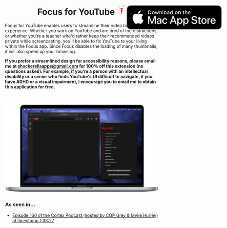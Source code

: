 <h1 align="center">
  <span align="center">
    Focus for YouTube <img src="Resources/icon.png" alt="logo" width="32" height="32">
  </span>
  <a href="https://apps.apple.com/us/app/focus-for-youtube/id1514703160?mt=12">
    <img align="right" style="position: absolute" src="Resources/MacAppStoreBadge.svg">
  </a>
</h1>
Focus for YouTube enables users to streamline their video browsing experience. Whether you work on YouTube and are tired of the distractions, or whether you're a teacher who'd rather keep their recommended videos private while screencasting, you'll be able to fix YouTube to your liking within the Focus app. Since Focus disables the loading of many thumbnails, it will also speed up your browsing.
<br>

**If you prefer a streamlined design for accessibility reasons, please email me at shockerellaapps@gmail.com for 100% off this extension (no questions asked). For example, if you're a person with an intellectual disability or a senior who finds YouTube's UI difficult to navigate, if you have ADHD or a visual impairment, I encourage you to email me to obtain this application for free.**

<br>

![Focus for YouTube Blocker and Containing App Running on a MacBookPro](Resources/DesktopPreview.png)

### As seen in...
- [Episode 160 of the Cortex Podcast (hosted by CGP Grey & Myke Hurley) at timestamp 1:33:27](https://www.relay.fm/cortex/160)
